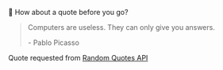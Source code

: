 📣 How about a quote before you go?

> Computers are useless. They can only give you answers.
>
> <p>- Pablo Picasso</p>

Quote requested from [Random Quotes API](https://github.com/lukePeavey/quotable)
